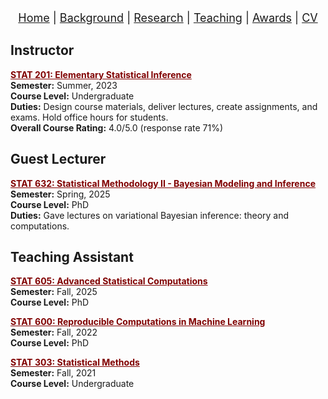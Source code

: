 <nav style="text-align:center; font-size: 18px; margin-bottom: 20px;">
  <a href="/index.html">Home</a> |
  <a href="/background.html">Background</a> |
  <a href="/research.html">Research</a> |
  <a href="/teaching.html">Teaching</a> |
  <a href="/awards.html">Awards</a> |
  <a href="/cv.html">CV</a>
</nav>

## Instructor
<div style="margin-bottom: 20px;">
  <p>
    <span style="color:#800000; font-weight:bold; text-decoration:underline;">STAT 201: Elementary Statistical Inference</span><br>
    <strong>Semester:</strong> Summer, 2023<br>
    <strong>Course Level:</strong> Undergraduate<br>
    <strong>Duties:</strong> Design course materials, deliver lectures, create assignments, and exams. Hold office hours for students. <br>
    <strong>Overall Course Rating:</strong> 4.0/5.0 (response rate 71%)

  </p>
</div>

## Guest Lecturer
<div style="margin-bottom: 20px;">
  <p>
    <span style="color:#800000; font-weight:bold; text-decoration:underline;">STAT 632: Statistical Methodology II - Bayesian Modeling and Inference</span><br>
    <strong>Semester:</strong> Spring, 2025<br>
    <strong>Course Level:</strong> PhD<br>
    <strong>Duties:</strong> Gave lectures on variational Bayesian inference: theory and computations. 
  </p>
</div>

## Teaching Assistant
<div style="margin-bottom: 20px;">
  <p>
    <span style="color:#800000; font-weight:bold; text-decoration:underline;">STAT 605: Advanced Statistical Computations</span><br>
    <strong>Semester:</strong> Fall, 2025<br>
    <strong>Course Level:</strong> PhD
  </p>

  <p>
    <span style="color:#800000; font-weight:bold; text-decoration:underline;">STAT 600: Reproducible Computations in Machine Learning</span><br>
    <strong>Semester:</strong> Fall, 2022<br>
    <strong>Course Level:</strong> PhD
  </p>

  <p>
    <span style="color:#800000; font-weight:bold; text-decoration:underline;">STAT 303: Statistical Methods</span><br>
    <strong>Semester:</strong> Fall, 2021<br>
    <strong>Course Level:</strong> Undergraduate
  </p>
</div>

